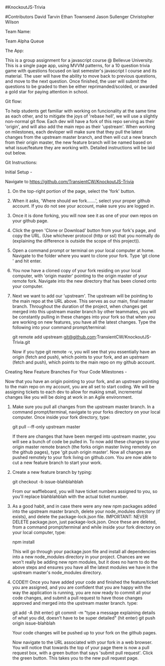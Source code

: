 #KnockoutJS-Trivia

#Contributors
David Tarvin
Ethan Townsend
Jason Sullenger
Christopher Wilson

Team Name:

Team Alpha Queue

The App:

This is a group assignment for a javascript course @ Bellevue University. This
is a single page app, using MVVM patterns, for a 10 question trivia game with
questions focused on last semester's javascript I course and its material. The
user will have the ability to move back to previous questions, and move to the
next question. Once finished, the user will submit the questions to be graded
to then be either reprimanded/scolded, or awarded a gold star for paying attention
in school.

Git flow:

To help students get familiar with working on funcionality at the same time as
each other, and to mitigate the joys of 'rebase hell', we will use a slightly
non-normal git flow. Each dev will have a fork of this repo serving as their
'origin', and will also add the main repo as their 'upstream'. When working on
milestones, each devloper will make sure that they pull the latest changes from
the upstream master branch, and then will cut a new branch from their origin
master, the new feature branch will be named based on what issue/feature they
are working with. Detailed instructions will be laid out below.

Git Instructions:

Initial Setup -

Navigate to https://github.com/TransientCW/KnockoutJS-Trivia

1. On the top-right portion of the page, select the 'fork' button.

2. When it asks, 'Where should we fork.......', select your proper github account.
   If you do not see your account, make sure you are logged in.

3. Once it is done forking, you will now see it as one of your own repos on your
   github page.

4. Click the green 'Clone or Download' button from your fork's page, and copy
   the URL. (Use whichever protocol (http or ssl) that you normally do (explaining
   the difference is outside the scope of this project)).

5. Open a command prompt or terminal on your local computer at home. Navigate
   to the folder where you want to clone your fork. Type 'git clone <paste copied URL>'
   and hit enter.

6. You now have a cloned copy of your fork residing on your local computer, with
   'origin master' pointing to the origin master of your remote fork. Navigate into
   the new directory that has been cloned onto your computer.

7. Next we want to add our 'upstream'. The upstream will be pointing to the main
   repo at the URL above. This serves as our main, final master branch. Throughout
   the duration of the project, when changes get merged into this upstream master
   branch by other teammates, you will be constantly pulling in these changes
   into your fork so that when you are working on new features, you have all the
   latest changes.
   Type the following into your command prompt/terminal:

   git remote add upstream git@github.com:TransientCW/KnockoutJS-Trivia.git

   Now if you type git remote -v, you will see that you essentially have an
   origin (fetch and push), which points to your fork, and an upstream (fetch and push), which points to the main
   repo on my github account.

Creating New Feature Branches For Your Code Milestones -

Now that you have an origin pointing to your fork, and an upstream pointing to
the main repo on my account, you are all set to start coding. We will be assigning
tickets to each dev to allow for making small, incremental changes like you will
be doing at work in an Agile environment.

1. Make sure you pull all changes from the upstream master branch. In a command
   prompt/terminal, navigate to your forks directory on your local computer. Once inside
   your fork directory, type:

   git pull --ff-only upstream master

   If there are changes that have been merged into upstream master, you will
   see a bunch of code be pulled in. To now add these changes to your origin
   master remote branch (the forks origin master living remotely on
   the github pages), type 'git push origin master'. Now all changes are pushed remotely
   to your fork living on github.com. You are now able to cut a new feature branch
   to start your work.

2. Create a new feature branch by typing:

   git checkout -b issue-blahblahblah

   From our waffleboard, you will have ticket numbers assigned to you, so you'll
   replace blahblahblah with the actual ticket number.

3. As a good habit, and in case there were any new npm packages added into the
   upstream master branch, delete your node_modules directory (if exists), and
   delete the package-lock.json file. IMPORTANT: NEVER DELETE package.json,
   just package-lock.json. Once these are deleted, from a command prompt/terminal
   and while inside your fork directory on your local computer, type:

   npm install

   This will go through your package.json file and install all dependencies into
   a new node_modules directory in your project. Chances are we won't really
   be adding new npm modules, but it does no harm to do the above steps and ensures
   you have all the latest modules we have in the upstream master's node_modules
   directory.

4. CODE!!! Once you have added your code and finished the feature/ticket you
   are assigned, and you are confident that you are happy with the way the
   application is running, you are now ready to commit all your code changes,
   and submit a pull request to have those changes approved and merged into the
   upstream master branch. type:

   git add -A (hit enter)
   git commit -m "type a message explaining details of what you did, doesn't
   have to be super detailed" (hit enter)
   git push origin issue-blahblah

   Your code changes will be pushed up to your fork on the github pages.

   Now navigate to the URL associated with your fork in a web browser. You will
   notice that towards the top of your page there is now a pull request box,
   with a green button that says 'submit pull request'. Click the green button.
   This takes you to the new pull request page.
